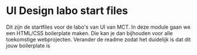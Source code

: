 # UI Design labo start files

Dit zijn de startfiles voor de labo's van UI van MCT. In deze module gaan we een HTML/CSS boilerplate maken. Die kan je dan bijhouden voor alle toekomstige webprojecten. Verander de readme zodat het duidelijk is dat dit jouw boilerplate is
